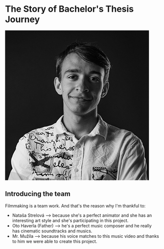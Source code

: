 # The Story of Bachelor's Thesis Journey

![Benjamín Haverla – black and white profile picture](Photos/ME.png)

## Introducing the team
Filmmaking is a team work. And that's the reason why I'm thankful to:
- Nataša Strelová –> because she's a perfect animator and she has an interesting art style and she's participating in this project.
- Oto Haverla (Father) –> he's a perfect music composer and he really has cinematic soundtracks and musics.
- Mr. Mužila –> because his voice matches to this music video and thanks to him we were able to create this project.


